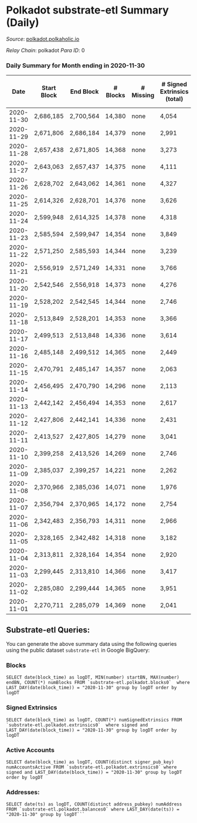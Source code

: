 # Polkadot substrate-etl Summary (Daily)

_Source_: [polkadot.polkaholic.io](https://polkadot.polkaholic.io)

*Relay Chain*: polkadot
*Para ID*: 0



### Daily Summary for Month ending in 2020-11-30


| Date | Start Block | End Block | # Blocks | # Missing | # Signed Extrinsics (total) | # Active Accounts | # Addresses with Balances | # Events | # Transfers | # XCM Transfers In | # XCM Transfers Out |
| ---- | ----------- | --------- | -------- | --------- | --------------------------- | ----------------- | ------------------------- | -------- | ----------- | ------------------ | ------------------- |
| 2020-11-30 | 2,686,185 | 2,700,564 | 14,380 | none  | 4,054 | 1,705 | 51,600 | 43,268 | 3,470 ($234,742,701) |   |   |
| 2020-11-29 | 2,671,806 | 2,686,184 | 14,379 | none  | 2,991 | 1,225 |  | 35,884 | 2,453 ($216,708,201) |   |   |
| 2020-11-28 | 2,657,438 | 2,671,805 | 14,368 | none  | 3,273 | 1,312 |  | 38,007 | 2,846 ($143,641,224) |   |   |
| 2020-11-27 | 2,643,063 | 2,657,437 | 14,375 | none  | 4,111 | 1,669 |  | 41,503 | 3,665 ($538,919,054) |   |   |
| 2020-11-26 | 2,628,702 | 2,643,062 | 14,361 | none  | 4,327 | 1,590 |  | 44,489 | 4,184 ($460,606,423) |   |   |
| 2020-11-25 | 2,614,326 | 2,628,701 | 14,376 | none  | 3,626 | 1,499 |  | 39,763 | 3,231 ($489,580,087) |   |   |
| 2020-11-24 | 2,599,948 | 2,614,325 | 14,378 | none  | 4,318 | 1,851 |  | 44,254 | 4,007 ($320,370,319) |   |   |
| 2020-11-23 | 2,585,594 | 2,599,947 | 14,354 | none  | 3,849 | 1,683 |  | 42,632 | 3,177 ($247,930,972) |   |   |
| 2020-11-22 | 2,571,250 | 2,585,593 | 14,344 | none  | 3,239 | 1,388 |  | 36,949 | 2,716 ($157,127,097) |   |   |
| 2020-11-21 | 2,556,919 | 2,571,249 | 14,331 | none  | 3,766 | 1,573 |  | 42,561 | 3,207 ($344,682,982) |   |   |
| 2020-11-20 | 2,542,546 | 2,556,918 | 14,373 | none  | 4,276 | 1,762 |  | 43,313 | 3,852 ($470,784,079) |   |   |
| 2020-11-19 | 2,528,202 | 2,542,545 | 14,344 | none  | 2,746 | 1,176 |  | 34,376 | 2,178 ($295,208,046) |   |   |
| 2020-11-18 | 2,513,849 | 2,528,201 | 14,353 | none  | 3,366 | 1,388 |  | 38,419 | 2,812 ($539,093,696) |   |   |
| 2020-11-17 | 2,499,513 | 2,513,848 | 14,336 | none  | 3,614 | 1,513 |  | 41,263 | 3,025 ($446,671,599) |   |   |
| 2020-11-16 | 2,485,148 | 2,499,512 | 14,365 | none  | 2,449 | 1,093 |  | 34,935 | 1,865 ($225,780,138) |   |   |
| 2020-11-15 | 2,470,791 | 2,485,147 | 14,357 | none  | 2,063 | 941 |  | 31,718 | 1,552 ($77,384,377) |   |   |
| 2020-11-14 | 2,456,495 | 2,470,790 | 14,296 | none  | 2,113 | 958 |  | 31,216 | 1,580 ($114,927,486) |   |   |
| 2020-11-13 | 2,442,142 | 2,456,494 | 14,353 | none  | 2,617 | 1,180 |  | 33,365 | 1,923 ($1,148,742,435) |   |   |
| 2020-11-12 | 2,427,806 | 2,442,141 | 14,336 | none  | 2,431 | 1,086 |  | 34,515 | 1,829 ($237,096,308) |   |   |
| 2020-11-11 | 2,413,527 | 2,427,805 | 14,279 | none  | 3,041 | 1,333 |  | 39,795 | 2,295 ($1,073,746,475) |   |   |
| 2020-11-10 | 2,399,258 | 2,413,526 | 14,269 | none  | 2,746 | 1,212 |  | 38,679 | 2,176 ($250,183,499) |   |   |
| 2020-11-09 | 2,385,037 | 2,399,257 | 14,221 | none  | 2,262 | 1,050 |  | 36,468 | 1,587 ($236,475,520) |   |   |
| 2020-11-08 | 2,370,966 | 2,385,036 | 14,071 | none  | 1,976 | 839 |  | 37,322 | 1,402 ($112,548,548) |   |   |
| 2020-11-07 | 2,356,794 | 2,370,965 | 14,172 | none  | 2,754 | 1,185 |  | 40,291 | 2,181 ($207,278,556) |   |   |
| 2020-11-06 | 2,342,483 | 2,356,793 | 14,311 | none  | 2,966 | 1,353 |  | 42,843 | 2,292 ($271,797,750) |   |   |
| 2020-11-05 | 2,328,165 | 2,342,482 | 14,318 | none  | 3,182 | 1,289 |  | 46,964 | 2,191 ($313,226,584) |   |   |
| 2020-11-04 | 2,313,811 | 2,328,164 | 14,354 | none  | 2,920 | 1,108 |  | 43,357 | 2,276 ($305,318,138) |   |   |
| 2020-11-03 | 2,299,445 | 2,313,810 | 14,366 | none  | 3,417 | 1,279 |  | 46,387 | 2,901 ($249,905,333) |   |   |
| 2020-11-02 | 2,285,080 | 2,299,444 | 14,365 | none  | 3,951 | 1,371 |  | 49,138 | 3,269 ($300,353,111) |   |   |
| 2020-11-01 | 2,270,711 | 2,285,079 | 14,369 | none  | 2,041 | 923 |  | 38,409 | 1,424 ($211,061,451) |   |   |

## Substrate-etl Queries:
You can generate the above summary data using the following queries using the public dataset `substrate-etl` in Google BigQuery:


### Blocks
```
SELECT date(block_time) as logDT, MIN(number) startBN, MAX(number) endBN, COUNT(*) numBlocks FROM `substrate-etl.polkadot.blocks0`  where LAST_DAY(date(block_time)) = "2020-11-30" group by logDT order by logDT
```


### Signed Extrinsics
```
SELECT date(block_time) as logDT, COUNT(*) numSignedExtrinsics FROM `substrate-etl.polkadot.extrinsics0`  where signed and LAST_DAY(date(block_time)) = "2020-11-30" group by logDT order by logDT
```


### Active Accounts
```
SELECT date(block_time) as logDT, COUNT(distinct signer_pub_key) numAccountsActive FROM `substrate-etl.polkadot.extrinsics0` where signed and LAST_DAY(date(block_time)) = "2020-11-30" group by logDT order by logDT
```


### Addresses:
```
SELECT date(ts) as logDT, COUNT(distinct address_pubkey) numAddress FROM `substrate-etl.polkadot.balances0` where LAST_DAY(date(ts)) = "2020-11-30" group by logDT```

